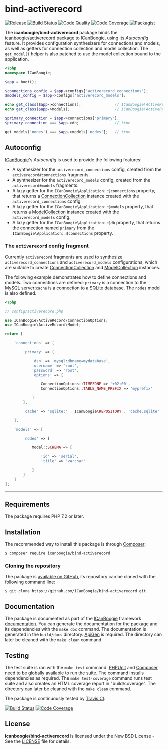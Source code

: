 # bind-activerecord

[![Release](https://img.shields.io/packagist/v/ICanBoogie/bind-activerecord.svg)](https://packagist.org/packages/icanboogie/bind-activerecord)
[![Build Status](https://img.shields.io/travis/ICanBoogie/bind-activerecord.svg)](http://travis-ci.org/ICanBoogie/bind-activerecord)
[![Code Quality](https://img.shields.io/scrutinizer/g/ICanBoogie/bind-activerecord.svg)](https://scrutinizer-ci.com/g/ICanBoogie/bind-activerecord)
[![Code Coverage](https://img.shields.io/coveralls/ICanBoogie/bind-activerecord.svg)](https://coveralls.io/r/ICanBoogie/bind-activerecord)
[![Packagist](https://img.shields.io/packagist/dt/icanboogie/bind-activerecord.svg)](https://packagist.org/packages/icanboogie/bind-activerecord)

The **icanboogie/bind-activerecord** package binds the [icanboogie/activerecord][] package to
[ICanBoogie][], using its _Autoconfig_ feature. It provides configuration synthesizers for
connections and models, as well as getters for connection collection and model collection.
The `get_model()` helper is also patched to use the model collection bound to the application.

```php
<?php
namespace ICanBoogie;

$app = boot();

$connections_config = $app->configs['activerecord_connections'];
$models_config = $app->configs['activerecord_models'];

echo get_class($app->connections);               // ICanBoogie\ActiveRecord\ConnectionCollection
echo get_class($app->models);                    // ICanBoogie\ActiveRecord\ModelCollection

$primary_connection = $app->connections['primary'];
$primary_connection === $app->db;                // true

get_models('nodes') === $app->models['nodes'];   // true
```





## Autoconfig

[ICanBoogie][]'s _Autoconfig_ is used to provide the following features:

- A synthesizer for the `activerecord_connections` config, created from
the `activerecord#connections` fragments.
- A synthesizer for the `activerecord_models` config, created from
the `activerecord#models` fragments.
- A lazy getter for the `ICanBoogie\Application::$connections` property, that returns
a [ConnectionCollection][] instance created with the `activerecord_connections` config.
- A lazy getter for the `ICanBoogie\Application::$models` property, that returns
a [ModelCollection][] instance created with the `activerecord_models` config.
- A lazy getter for the `ICanBoogie\Application::$db` property, that returns the connection named
`primary` from the `ICanBoogie\Application::$connections` property.





### The `activerecord` config fragment

Currently `activerecord` fragments are used to synthesize `activerecord_connections` and
`activerecord_models` configurations, which are suitable to create [ConnectionCollection][] and
[ModelCollection][] instances.

The following example demonstrates how to define connections and models. Two connections
are defined: `primary` is a connection to the MySQL server;`cache` is a connection to a SQLite
database. The `nodes` model is also defined.

```php
<?php

// config/activerecord.php

use ICanBoogie\ActiveRecord\ConnectionOptions;
use ICanBoogie\ActiveRecord\Model;

return [

	'connections' => [

		'primary' => [

			'dsn' => 'mysql:dbname=mydatabase',
			'username' => 'root',
			'password' => 'root',
			'options' => [

				ConnectionOptions::TIMEZONE => '+02:00',
				ConnectionOptions::TABLE_NAME_PREFIX => 'myprefix'

			]
		],

		'cache' => 'sqlite:' . ICanBoogie\REPOSITORY . 'cache.sqlite'

	],

	'models' => [

		'nodes' => [

			Model::SCHEMA => [

				'id' => 'serial',
				'title' => 'varchar'

			]
		]
	]
];
```





----------





## Requirements

The package requires PHP 7.2 or later.





## Installation

The recommended way to install this package is through [Composer](http://getcomposer.org/):

```
$ composer require icanboogie/bind-activerecord
```





### Cloning the repository

The package is [available on GitHub](https://github.com/ICanBoogie/bind-activerecord), its repository
can be cloned with the following command line:

	$ git clone https://github.com/ICanBoogie/bind-activerecord.git





## Documentation

The package is documented as part of the [ICanBoogie][] framework
[documentation][]. You can generate the documentation for the package and its dependencies with
the `make doc` command. The documentation is generated in the `build/docs` directory.
[ApiGen](http://apigen.org/) is required. The directory can later be cleaned with
the `make clean` command.





## Testing

The test suite is ran with the `make test` command. [PHPUnit](https://phpunit.de/) and [Composer](http://getcomposer.org/) need to be globally available to run the suite. The command installs dependencies as required. The `make test-coverage` command runs test suite and also creates an HTML coverage report in "build/coverage". The directory can later be cleaned with the `make clean` command.

The package is continuously tested by [Travis CI](http://about.travis-ci.org/).

[![Build Status](https://img.shields.io/travis/ICanBoogie/bind-activerecord.svg)](https://travis-ci.org/ICanBoogie/bind-activerecord)
[![Code Coverage](https://img.shields.io/coveralls/ICanBoogie/bind-activerecord.svg)](https://coveralls.io/r/ICanBoogie/bind-activerecord)





## License

**icanboogie/bind-activerecord** is licensed under the New BSD License - See the [LICENSE](LICENSE) file for details.





[documentation]:           https://icanboogie.org/api/bind-activerecord/5.0/
[ConnectionCollection]:    https://icanboogie.org/api/activerecord/5.0/class-ICanBoogie.ActiveRecord.ConnectionCollection.html
[ModelCollection]:         https://icanboogie.org/api/activerecord/5.0/class-ICanBoogie.ActiveRecord.ModelCollection.html
[icanboogie/activerecord]: https://github.com/ICanBoogie/ActiveRecord
[ICanBoogie]:              https://github.com/ICanBoogie/ICanBoogie
